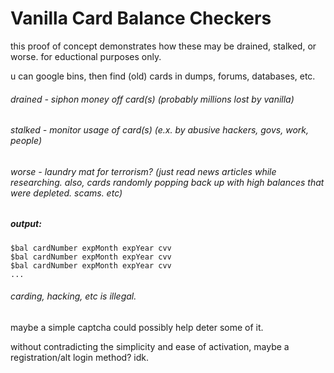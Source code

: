 # Vanilla Card Balance Checkers

this proof of concept demonstrates how these may be drained, stalked, or worse. for eductional purposes only.

u can google bins, then find (old) cards in dumps, forums, databases, etc.

###### drained - siphon money off card(s) (probably millions lost by vanilla)

###### stalked - monitor usage of card(s) (e.x. by abusive hackers, govs, work, people)

###### worse - laundry mat for terrorism? (just read news articles while researching. also, cards randomly popping back up with high balances that were depleted. scams. etc)

##### output:
```
$bal cardNumber expMonth expYear cvv
$bal cardNumber expMonth expYear cvv
$bal cardNumber expMonth expYear cvv
...
```
###### carding, hacking, etc is illegal.

maybe a simple captcha could possibly help deter some of it. 

without contradicting the simplicity and ease of activation, maybe a registration/alt login method? idk.
